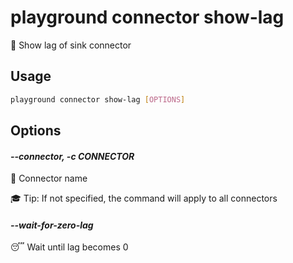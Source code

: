 # playground connector show-lag

🐢 Show lag of sink connector

## Usage

```bash
playground connector show-lag [OPTIONS]
```

## Options

#### *--connector, -c CONNECTOR*

🔗 Connector name  
  
🎓 Tip: If not specified, the command will apply to all connectors

#### *--wait-for-zero-lag*

😴 Wait until lag becomes 0


